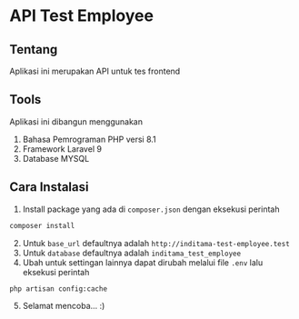 # API Test Employee

## Tentang

Aplikasi ini merupakan API untuk tes frontend

## Tools

Aplikasi ini dibangun menggunakan

1. Bahasa Pemrograman PHP versi 8.1
2. Framework Laravel 9
3. Database MYSQL

## Cara Instalasi

1. Install package yang ada di `composer.json` dengan eksekusi perintah

```bash
composer install
```

2. Untuk `base_url` defaultnya adalah `http://inditama-test-employee.test`
3. Untuk `database` defaultnya adalah `inditama_test_employee`
4. Ubah untuk settingan lainnya dapat dirubah melalui file `.env` lalu eksekusi perintah

```bash
php artisan config:cache
```

5. Selamat mencoba... :)
